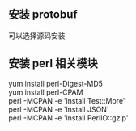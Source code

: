 ## 安装 protobuf
可以选择源码安装
## 安装 perl 相关模块
yum install perl-Digest-MD5  
yum install perl-CPAM  
perl -MCPAN -e 'install Test::More'  
perl -MCPAN -e 'install JSON'  
perl -MCPAN -e 'install PerlIO::gzip'  

